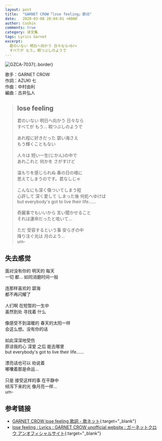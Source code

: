 ```yaml
---
layout: post
title:  "GARNET CROW「lose feeling」歌词"
date:   2020-03-08 20:04:01 +0800
author: Coshin
comments: true
category: 译文集
tags: Lyrics Garnet
excerpt:
  君のいない 明日へ向かう 日々なら<br>
  すべてが もう… 暇つぶしのようで
---
```

![GZCA-7037](https://ganekuro.github.io/images/discography/single/GZCA-7037.jpg){:.border}

歌手：GARNET CROW<br>
作詞：AZUKI 七<br>
作曲：中村由利<br>
編曲：古井弘人

<blockquote class="original">
  <h2>lose feeling</h2>
  <p>
    君のいない 明日へ向かう 日々なら<br>
    すべてが もう… 暇つぶしのようで<br>
    <br>
    あれ程に好きだった 碧い海さえ<br>
    もう輝くこともない<br>
    <br>
    人々は 短い一生(じかん)の中で<br>
    あれこれと 何かを さがすけど<br>
    <br>
    温もりを感じられぬ 春の日の様に<br>
    思えてしまうのです。君なしじゃ<br>
    <br>
    こんなにも深く傷ついてしまう程<br>
    心許して 深く愛して しまった後 何処へゆけば<br>
    but everybody's got to live their life......<br>
    <br>
    奇麗事でもいいから 言い聞かせること<br>
    それは運命だったと呟いて…<br>
    <br>
    ただ 受容するという事 安らぎの中<br>
    降り注ぐ光は 月のよう…<br>
    um-
  </p>
</blockquote>

<div class="translation">
  <h2>失去感觉</h2>
  <p>
    面对没有你的 明天的 每天<br>
    一切 都… 如同消磨时间一般<br>
    <br>
    连那样喜欢的 碧海<br>
    都不再闪耀了<br>
    <br>
    人们啊 在短暂的一生中<br>
    虽然到处 寻找着 什么<br>
    <br>
    像感受不到温暖的 春天的太阳一样<br>
    会这么想。没有你的话<br>
    <br>
    如此深深地受伤<br>
    原谅我的心 深爱 之后 能去哪里<br>
    but everybody's got to live their life......<br>
    <br>
    漂亮话也可以 劝说着<br>
    嘟囔着那是命运…<br>
    <br>
    只是 接受这样的事 在平静中<br>
    倾泻下来的光 像月亮一样…<br>
    um-
  </p>
</div>

## 参考链接

* [GARNET CROW lose feeling 歌詞 - 歌ネット](https://www.uta-net.com/song/59993/){:target="_blank"}
* [lose feeling : Lyrics : GARNET CROW unofficial website : ガーネットクロウ アンオフィシャルサイト](https://ganekuro.github.io/lyrics/original/lose-feeling.html){:target="_blank"}
